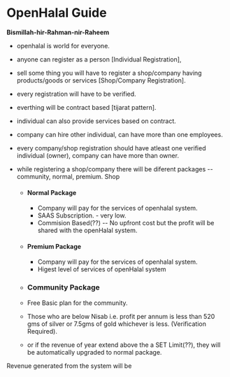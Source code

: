 # OpenHalal Guide


**Bismillah-hir-Rahman-nir-Raheem**


* openhalal is world for everyone.
* anyone can register as a person [Individual Registration],
* sell some thing you will have to register a shop/company having products/goods or services [Shop/Company Registration].
* every registration will have to be verified.
* everthing  will be contract based [tijarat pattern].
* individual can also provide services based on contract.
* company can hire other individual, can have more than one employees.

* every company/shop registration should have atleast one verified individual (owner), company can have more than owner.
* while registering a shop/company there will be diferent packages -- community, normal, premium.
Shop 

  * #### Normal Package
    *  Company will pay for the services of openhalal system.
    *  SAAS Subscription. - very low.
    *   Commision Based(??) -- No upfront cost but the profit will be shared with the openHalal system.
    
  * #### Premium Package    
    * Company will pay for the services of openhalal system.
    * Higest level of services of openHalal system
    
  *  ### Community Package
    *  Free Basic plan for the community.
    *  Those who are below Nisab i.e. profit per annum is less than 520 gms of silver or 7.5gms of gold whichever is less. 
  (Verification Required).
    * or if the revenue of year extend above the a SET Limit(??), they will be automatically upgraded to normal package.
  
  
Revenue generated from the system will be  
  
  

  
 
  

